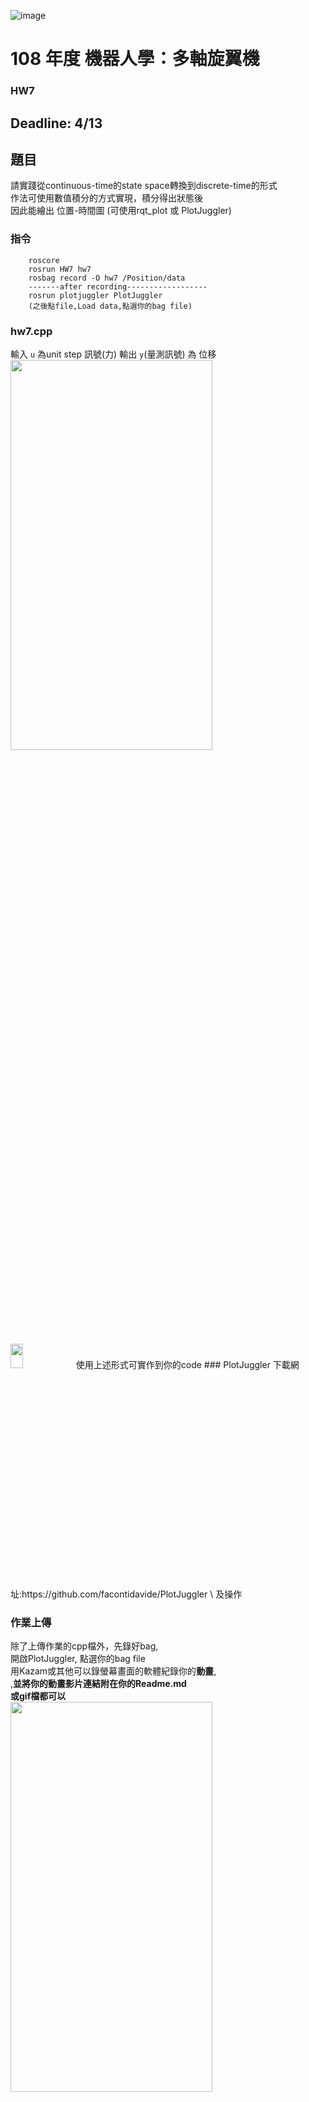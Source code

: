 ![image](https://github.com/Robotics-Aerial-Robots/Homework7/blob/master/Figures/LOGO%20%E4%B8%AD%E8%8B%B1%E6%96%87%E6%A9%AB.png)
# 108 年度 機器人學：多軸旋翼機 

### HW7
Deadline: 4/13
---
## 題目
請實踐從continuous-time的state space轉換到discrete-time的形式 \
作法可使用數值積分的方式實現，積分得出狀態後  \
因此能繪出 位置-時間圖 (可使用rqt_plot 或 PlotJuggler)
### 指令
```
	roscore
	rosrun HW7 hw7
	rosbag record -O hw7 /Position/data
	-------after recording------------------
	rosrun plotjuggler PlotJuggler
	(之後點file,Load data,點選你的bag file)
```
### hw7.cpp

輸入 ``u`` 為unit step 訊號(力)
輸出 ``y``(量測訊號) 為 位移
<img src="https://github.com/Robotics-Aerial-Robots/Homework7/blob/master/Figures/%E8%AA%AA%E6%98%8E.PNG" width="80%" height="40%">

<img src="https://github.com/Robotics-Aerial-Robots/Homework7/blob/master/Figures/%E5%BE%AE%E5%88%86.PNG" width="20%" height="10%">
使用上述形式可實作到你的code
### PlotJuggler
下載網址:https://github.com/facontidavide/PlotJuggler \
及操作

### 作業上傳
除了上傳作業的cpp檔外，先錄好bag, \
開啟PlotJuggler, 點選你的bag file \
用Kazam或其他可以錄螢幕畫面的軟體紀錄你的**動畫**, \
,**並將你的動畫影片連結附在你的Readme.md** \
**或gif檔都可以** \
<img src="https://github.com/Robotics-Aerial-Robots/Homework7/blob/master/Figures/plot.PNG" width="80%" height="40%">


